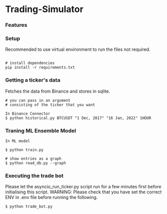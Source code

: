 # Trading-Simulator

### Features


### Setup
Recommended to use virtual environment to run the files not required.
```

# install dependencies
pip install -r requirements.txt
```

### Getting a ticker's data
Fetches the data from Binance and stores in sqlite.
```
# you can pass in an argument 
# consisting of the ticker that you want

In Binance Connector
$ python historical.py BTCUSDT "1 Dec, 2017" "16 Jan, 2022" 1HOUR

```

### Traning ML Ensemble Model 
```
In ML model 

$ python train.py

# show entries as a graph
$ python read_db.py --graph
```

### Executing the trade bot
Please let the asyncio_run_ticker.py script run for a few minutes first before initialising this script.
WARNING: Please check that you have set the correct ENV in .env file before running the following.
```
$ python trade_bot.py
```

